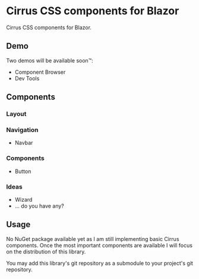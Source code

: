 # Cirrus CSS components for Blazor

Cirrus CSS components for Blazor.

## Demo

Two demos will be available soon™:
* Component Browser
* Dev Tools

## Components

### Layout


### Navigation

* Navbar

### Components

* Button

### Ideas
* Wizard
* ... do you have any?

## Usage

No NuGet package available yet as I am still implementing basic Cirrus components. Once the most important components are available I will focus on the distribution of this library.

You may add this library's git repository as a submodule to your project's git repository.